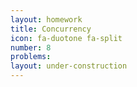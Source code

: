 ```yaml
---
layout: homework
title: Concurrency
icon: fa-duotone fa-split
number: 8
problems:
layout: under-construction
---
```

